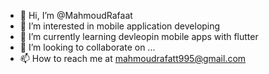 - 👋 Hi, I’m @MahmoudRafaat
- 👀 I’m interested in mobile application developing
- 🌱 I’m currently learning devleopin mobile apps with flutter
- 💞️ I’m looking to collaborate on ...
- 📫 How to reach me at mahmoudrafatt995@gmail.com


<!---
MahmoudRafaat/MahmoudRafaat is a ✨ special ✨ repository because its `README.md` (this file) appears on your GitHub profile.
You can click the Preview link to take a look at your changes.
--->
